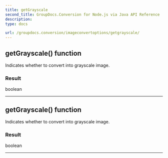 ```yaml
---
title: getGrayscale
second_title: GroupDocs.Conversion for Node.js via Java API Reference
description: 
type: docs

url: /groupdocs.conversion/imageconvertoptions/getgrayscale/
---
```


## getGrayscale()  function

 Indicates whether to convert into grayscale image.
 

### Result
boolean


---


## getGrayscale()  function

 Indicates whether to convert into grayscale image.
 

### Result
boolean


---


